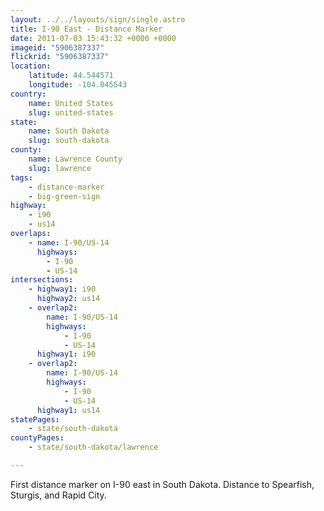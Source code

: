 ```yaml
---
layout: ../../layouts/sign/single.astro
title: I-90 East - Distance Marker
date: 2011-07-03 15:43:32 +0000 +0000
imageid: "5906387337"
flickrid: "5906387337"
location:
    latitude: 44.544571
    longitude: -104.045543
country:
    name: United States
    slug: united-states
state:
    name: South Dakota
    slug: south-dakota
county:
    name: Lawrence County
    slug: lawrence
tags:
    - distance-marker
    - big-green-sign
highway:
    - i90
    - us14
overlaps:
    - name: I-90/US-14
      highways:
        - I-90
        - US-14
intersections:
    - highway1: i90
      highway2: us14
    - overlap2:
        name: I-90/US-14
        highways:
            - I-90
            - US-14
      highway1: i90
    - overlap2:
        name: I-90/US-14
        highways:
            - I-90
            - US-14
      highway1: us14
statePages:
    - state/south-dakota
countyPages:
    - state/south-dakota/lawrence

---
```

First distance marker on I-90 east in South Dakota.  Distance to Spearfish, Sturgis, and Rapid City.